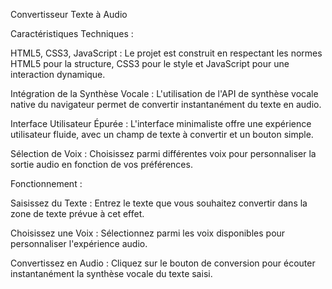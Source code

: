 Convertisseur Texte à Audio 

Caractéristiques Techniques :

HTML5, CSS3, JavaScript : Le projet est construit en respectant les normes HTML5 pour la structure, CSS3 pour le style et JavaScript pour une interaction dynamique.

Intégration de la Synthèse Vocale : L'utilisation de l'API de synthèse vocale native du navigateur permet de convertir instantanément du texte en audio.

Interface Utilisateur Épurée : L'interface minimaliste offre une expérience utilisateur fluide, avec un champ de texte à convertir et un bouton simple.

Sélection de Voix : Choisissez parmi différentes voix pour personnaliser la sortie audio en fonction de vos préférences.

Fonctionnement :

Saisissez du Texte : Entrez le texte que vous souhaitez convertir dans la zone de texte prévue à cet effet.

Choisissez une Voix : Sélectionnez parmi les voix disponibles pour personnaliser l'expérience audio.

Convertissez en Audio : Cliquez sur le bouton de conversion pour écouter instantanément la synthèse vocale du texte saisi.
